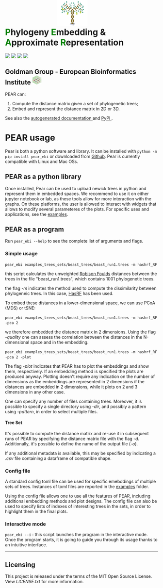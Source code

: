 
 <h1> <font color='green'>P</font>hylogeny <font color='green'>E</font>mbedding  & <br>  <font color='green'>A</font>pproximate <font color='green'>R</font>epresentation </h1>
 <img src="https://github.com/AndreaRubbi/Pear-EBI/raw/pear_ebi/logos/LOGO_PEAR.png" width="100" height="100" style='position:absolute; left:400px; top:-15px' >

 <img src="https://img.shields.io/github/license/AndreaRubbi/Pear-EBI?color=red&label=License&style=plastic"> <img src="https://img.shields.io/pypi/v/pear_ebi?color=purple&label=version&style=plastic"> <img src="https://img.shields.io/pypi/implementation/pear_ebi?style=plastic"> <img src="https://img.shields.io/pypi/pyversions/pear_ebi?color=green&style=plastic">



## Goldman Group - European Bioinformatics Institute <img src="https://github.com/AndreaRubbi/Pear-EBI/raw/pear_ebi/logos/goldman_logo.png" width="30" height="30">

PEAR can:
1. Compute the distance matrix given a set of phylogenetic trees;
2. Embed and represent the distance matrix in 2D or 3D.

See also the <a href="https://andrearubbi.github.io/Pear-EBI/index.html"> autogenerated documentation </a> and <a href="https://pypi.org/project/pear-ebi/"> PyPI </a>.

PEAR usage
==========
Pear is both a python software and library. It can be installed with `python -m pip install pear_ebi` or downloaded from <a href="https://github.com/AndreaRubbi/Pear-EBI">Github</a>. Pear is currently compatible with Linux and Mac OSs.

PEAR as a python library
------------------------
Once installed, Pear can be used to upload newick trees in python and represent them in embedded spaces. We recommend to use it on either jupyter notebook or lab, as these tools allow for more interaction with the graphs. On these platforms, the user is allowed to interact with widgets that allows to modify several parameteres of the plots. For specific uses and applications, see the <a href='https://github.com/AndreaRubbi/Pear-EBI/tree/pear_ebi/examples_tree_sets'>examples</a>.

PEAR as a program
-----------------
Run `pear_ebi --help` to see the complete list of arguments and flags.
### Simple usage

`pear_ebi examples_trees_sets/beast_trees/beast_run1.trees -m hashrf_RF`

this script calculates the unweighted <a href='https://doi.org/10.1016/0025-5564(81)90043-2'>Robison Foulds</a> distances between the trees in the file "beast_run1.trees", which contains 1001 phylogenetic trees.

the flag *-m* indicates the method used to compute the dissimilarity between phylogeneic trees. In this case, [HasRF](https://code.google.com/archive/p/hashrf/) has been used.

To embed these distances in a lower-dimensional space, we can use PCoA (MDS) or tSNE:

`pear_ebi examples_trees_sets/beast_trees/beast_run1.trees -m hashrf_RF -pca 2`

we therefore embedded the distance matrix in 2 dimensions. Using the flag *-quality* one can assess the correlation between the distances in the N-dimensional space and in the embedding.

`pear_ebi examples_trees_sets/beast_trees/beast_run1.trees -m hashrf_RF -pca 2 -plot`

The flag *-plot* indicates that PEAR has to plot the embeddings and show them, respectively. If an embedding method is specified the plots are produced anyway. Plotting doesn't require any indication on the number of dimensions as the embeddings are represented in 2 dimensions if the distances are embedded in 2 dimensions, while it plots on 2 and 3 dimensions in any other case.

One can specify any number of files containing trees. Moreover, it is possible to specify a single directory using *-dir*, and possibly a pattern using *-pattern*, in order to select multiple files.

#### Tree Set

It's possible to compute the distance matrix and re-use it in subsequent runs of PEAR by specifying the distance matrix file with the flag *-d*. Additionally, it's possible to define the name of the output file (*-o*).

If any additional metadata is available, this may be specified by indicating a *.csv* file containing a dataframe of compatible shape.

### Config file
A standard config toml file can be used for specific emebddings of multiple sets of trees. Instances of toml files are reported in the <a href='https://github.com/AndreaRubbi/Pear-EBI/tree/pear_ebi/examples_tree_sets'>examples</a> folder.

Using the config file allows one to use all the features of PEAR, including additional embedding methods and plot designs. The config file can also be used to specify lists of indexes of interesting trees in the sets, in order to highlight them in the final plots.

### Interactive mode
`pear_ebi --i` :
this script launches the program in the interactive mode. Once the program starts, it is going to guide you through its usage thanks to an intuitive interface.


 <!--- ### Additional Dependencies
 In order to get the complete report on the quality of embeddings, it may be necessary to
 run the following command to install additional dependencies:

 `sudo apt-get install '^libxcb.*-dev' libx11-xcb-dev libglu1-mesa-dev libxrender-dev libxi-dev libxkbcommon-dev libxkbcommon-x11-dev`

 It may be necessary to also install `libgcc` and remove old versions of `libstdc++` from the interpreter libraries. --->
________________________

## Licensing

This project is released under the terms of the MIT Open Source License. View
*LICENSE.txt* for more information.
